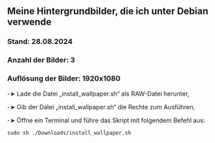 ## Meine Hintergrundbilder, die ich unter Debian verwende  
  
### Stand: 28.08.2024  
### Anzahl der Bilder: 3  
### Auflösung der Bilder: 1920x1080  
  
-➤ Lade die Datei „install_wallpaper.sh“ als RAW-Datei herunter,  
  
-➤ Gib der Datei „install_wallpaper.sh“ die Rechte zum Ausführen,  
  
-➤ Öffne ein Terminal und führe das Skript mit folgendem Befehl aus:  
  
```sudo sh ./Downloads/install_wallpaper.sh```  
